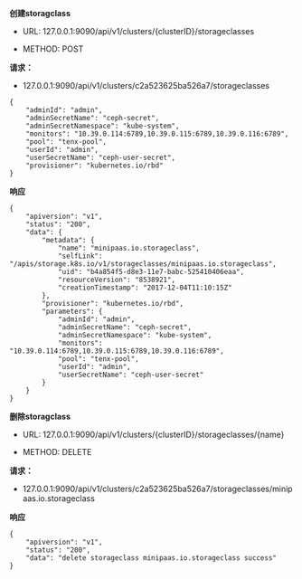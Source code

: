 **创建storagclass**

- URL: 127.0.0.1:9090/api/v1/clusters/{clusterID}/storageclasses
 
- METHOD: POST

**请求：**
- 127.0.0.1:9090/api/v1/clusters/c2a523625ba526a7/storageclasses

```
{
    "adminId": "admin",
    "adminSecretName": "ceph-secret",
    "adminSecretNamespace": "kube-system",
    "monitors": "10.39.0.114:6789,10.39.0.115:6789,10.39.0.116:6789",
    "pool": "tenx-pool",
    "userId": "admin",
    "userSecretName": "ceph-user-secret",
    "provisioner": "kubernetes.io/rbd"
}

```

**响应**

```
{
    "apiversion": "v1",
    "status": "200",
    "data": {
        "metadata": {
            "name": "minipaas.io.storageclass",
            "selfLink": "/apis/storage.k8s.io/v1/storageclasses/minipaas.io.storageclass",
            "uid": "b4a854f5-d8e3-11e7-babc-525410406eaa",
            "resourceVersion": "8538921",
            "creationTimestamp": "2017-12-04T11:10:15Z"
        },
        "provisioner": "kubernetes.io/rbd",
        "parameters": {
            "adminId": "admin",
            "adminSecretName": "ceph-secret",
            "adminSecretNamespace": "kube-system",
            "monitors": "10.39.0.114:6789,10.39.0.115:6789,10.39.0.116:6789",
            "pool": "tenx-pool",
            "userId": "admin",
            "userSecretName": "ceph-user-secret"
        }
    }
}
```


**删除storagclass**

- URL: 127.0.0.1:9090/api/v1/clusters/{clusterID}/storageclasses/{name}
 
- METHOD: DELETE

**请求：**
- 127.0.0.1:9090/api/v1/clusters/c2a523625ba526a7/storageclasses/minipaas.io.storageclass


**响应**

```
{
    "apiversion": "v1",
    "status": "200",
    "data": "delete storageclass minipaas.io.storageclass success"
}
```